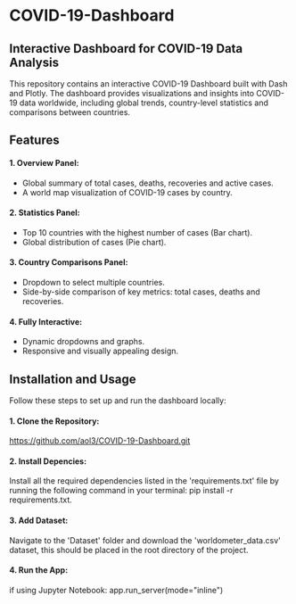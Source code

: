 # COVID-19-Dashboard
## Interactive Dashboard for COVID-19 Data Analysis
This repository contains an interactive COVID-19 Dashboard built with Dash and Plotly. The dashboard provides visualizations and insights into COVID-19 data worldwide, including global trends, country-level statistics and comparisons between countries.
## Features
#### 1. Overview Panel:
- Global summary of total cases, deaths, recoveries and active cases.
- A world map visualization of COVID-19 cases by country.
#### 2. Statistics Panel:
- Top 10 countries with the highest number of cases (Bar chart).
- Global distribution of cases (Pie chart).
#### 3. Country Comparisons Panel:
- Dropdown to select multiple countries.
- Side-by-side comparison of key metrics: total cases, deaths and recoveries.
#### 4. Fully Interactive:
- Dynamic dropdowns and graphs.
- Responsive and visually appealing design.
## Installation and Usage
Follow these steps to set up and run the dashboard locally:
#### 1. Clone the Repository:
https://github.com/aol3/COVID-19-Dashboard.git
#### 2. Install Depencies:
Install all the required dependencies listed in the 'requirements.txt' file by running the following command in your terminal: pip install -r requirements.txt.
#### 3. Add Dataset: 
Navigate to the 'Dataset' folder and download the 'worldometer_data.csv' dataset, this should be placed in the root directory of the project.
#### 4. Run the App:
if using Jupyter Notebook: app.run_server(mode="inline")

